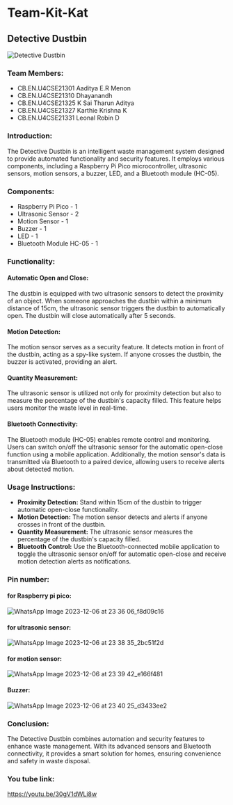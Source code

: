 # Team-Kit-Kat
## Detective Dustbin

![Detective Dustbin](https://github.com/Leonallr10/Team-Kit-Kat/assets/118210551/dea43ef5-17ed-4c86-a66c-39ae459dc308)

### Team Members:

- CB.EN.U4CSE21301 Aaditya E.R Menon
- CB.EN.U4CSE21310 Dhayanandh
- CB.EN.U4CSE21325 K Sai Tharun Aditya
- CB.EN.U4CSE21327 Karthie Krishna K
- CB.EN.U4CSE21331 Leonal Robin D

### Introduction:

The Detective Dustbin is an intelligent waste management system designed to provide automated functionality and security features. It employs various components, including a Raspberry Pi Pico microcontroller, ultrasonic sensors, motion sensors, a buzzer, LED, and a Bluetooth module (HC-05).

### Components:

- Raspberry Pi Pico - 1
- Ultrasonic Sensor - 2
- Motion Sensor - 1
- Buzzer - 1
- LED - 1
- Bluetooth Module HC-05 - 1

### Functionality:

#### Automatic Open and Close:

The dustbin is equipped with two ultrasonic sensors to detect the proximity of an object. When someone approaches the dustbin within a minimum distance of 15cm, the ultrasonic sensor triggers the dustbin to automatically open. The dustbin will close automatically after 5 seconds.

#### Motion Detection:

The motion sensor serves as a security feature. It detects motion in front of the dustbin, acting as a spy-like system. If anyone crosses the dustbin, the buzzer is activated, providing an alert.

#### Quantity Measurement:

The ultrasonic sensor is utilized not only for proximity detection but also to measure the percentage of the dustbin's capacity filled. This feature helps users monitor the waste level in real-time.

#### Bluetooth Connectivity:

The Bluetooth module (HC-05) enables remote control and monitoring. Users can switch on/off the ultrasonic sensor for the automatic open-close function using a mobile application. Additionally, the motion sensor's data is transmitted via Bluetooth to a paired device, allowing users to receive alerts about detected motion.

### Usage Instructions:

- **Proximity Detection:** Stand within 15cm of the dustbin to trigger automatic open-close functionality.
- **Motion Detection:** The motion sensor detects and alerts if anyone crosses in front of the dustbin.
- **Quantity Measurement:** The ultrasonic sensor measures the percentage of the dustbin's capacity filled.
- **Bluetooth Control:** Use the Bluetooth-connected mobile application to toggle the ultrasonic sensor on/off for automatic open-close and receive motion detection alerts as notifications.

### Pin number:

#### for Raspberry pi pico:
![WhatsApp Image 2023-12-06 at 23 36 06_f8d09c16](https://github.com/Leonallr10/Team-Kit-Kat/assets/118210551/6a8e9105-78b7-45e3-a088-3f979f7bab66)

#### for ultrasonic sensor:
![WhatsApp Image 2023-12-06 at 23 38 35_2bc51f2d](https://github.com/Leonallr10/Team-Kit-Kat/assets/118210551/10bf6c50-b2af-4005-a209-3346a8d01b59)

#### for motion sensor:
![WhatsApp Image 2023-12-06 at 23 39 42_e166f481](https://github.com/Leonallr10/Team-Kit-Kat/assets/118210551/e6f8d103-54f1-42df-95ac-befba7e48ea3)

#### Buzzer:
![WhatsApp Image 2023-12-06 at 23 40 25_d3433ee2](https://github.com/Leonallr10/Team-Kit-Kat/assets/118210551/f4793156-fbd1-447a-8a30-f28e25eac407)


### Conclusion:

The Detective Dustbin combines automation and security features to enhance waste management. With its advanced sensors and Bluetooth connectivity, it provides a smart solution for homes, ensuring convenience and safety in waste disposal.

### You tube link:
https://youtu.be/30gV1dWLi8w


